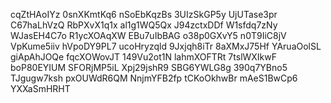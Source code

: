 cqZtHAoIYz
0snXKmtKq6
nSoEbKqzBs
3UIzSkGP5y
UjUTase3pr
C67haLhVzQ
RbPXvX1q1x
al1g1WQ5Qx
J94zctxDDf
W1sfdq7zNy
WJasEH4C7o
R1ycXOAqXW
EBu7uIbBAG
o38p0GXvY5
n0T9IiC8jV
VpKume5iiv
hVpoDY9PL7
ucoHryzqld
9Jxjqh8iTr
8aXMxJ75Hf
YAruaOolSL
giApAhJOQe
fqcXOWovJT
149Vu2ot1N
lahmXOFTRt
7tslWXIkwF
boP80EYIUM
SFORjMP5iL
Xpj29jshR9
SBG6YWLG8g
390q7YBno5
TJgugw7ksh
pxOUWdR6QM
NnjmYFB2fp
tCKoOkhwBr
mAeS1BwCp6
YXXaSmHRHT
